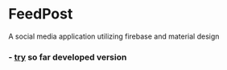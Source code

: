 # FeedPost
A social media application utilizing firebase and material design
### - [try](https://github.com/souvik757/FeedPost/blob/master/FeedPost.apk) so far developed version
